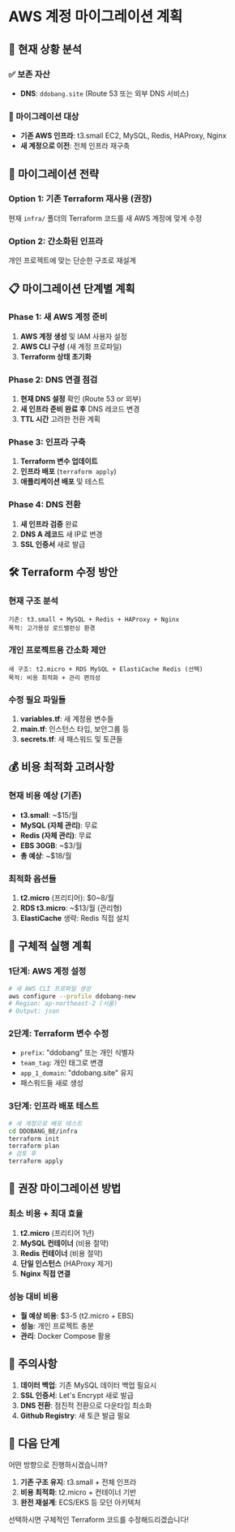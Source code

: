# AWS 계정 마이그레이션 계획

## 🎯 현재 상황 분석

### ✅ 보존 자산
- **DNS**: `ddobang.site` (Route 53 또는 외부 DNS 서비스)

### 🔄 마이그레이션 대상
- **기존 AWS 인프라**: t3.small EC2, MySQL, Redis, HAProxy, Nginx
- **새 계정으로 이전**: 전체 인프라 재구축

## 🚀 마이그레이션 전략

### Option 1: 기존 Terraform 재사용 (권장)
현재 `infra/` 폴더의 Terraform 코드를 새 AWS 계정에 맞게 수정

### Option 2: 간소화된 인프라
개인 프로젝트에 맞는 단순한 구조로 재설계

## 📋 마이그레이션 단계별 계획

### Phase 1: 새 AWS 계정 준비
1. **AWS 계정 생성** 및 IAM 사용자 설정
2. **AWS CLI 구성** (새 계정 프로파일)
3. **Terraform 상태 초기화**

### Phase 2: DNS 연결 점검
1. **현재 DNS 설정** 확인 (Route 53 or 외부)
2. **새 인프라 준비 완료 후** DNS 레코드 변경
3. **TTL 시간** 고려한 전환 계획

### Phase 3: 인프라 구축
1. **Terraform 변수 업데이트**
2. **인프라 배포** (`terraform apply`)
3. **애플리케이션 배포** 및 테스트

### Phase 4: DNS 전환
1. **새 인프라 검증** 완료
2. **DNS A 레코드** 새 IP로 변경
3. **SSL 인증서** 새로 발급

## 🛠️ Terraform 수정 방안

### 현재 구조 분석
```
기존: t3.small + MySQL + Redis + HAProxy + Nginx
목적: 고가용성 로드밸런싱 환경
```

### 개인 프로젝트용 간소화 제안
```
새 구조: t2.micro + RDS MySQL + ElastiCache Redis (선택)
목적: 비용 최적화 + 관리 편의성
```

### 수정 필요 파일들
1. **variables.tf**: 새 계정용 변수들
2. **main.tf**: 인스턴스 타입, 보안그룹 등
3. **secrets.tf**: 새 패스워드 및 토큰들

## 💰 비용 최적화 고려사항

### 현재 비용 예상 (기존)
- **t3.small**: ~$15/월
- **MySQL (자체 관리)**: 무료
- **Redis (자체 관리)**: 무료
- **EBS 30GB**: ~$3/월
- **총 예상**: ~$18/월

### 최적화 옵션들
1. **t2.micro** (프리티어): $0~8/월
2. **RDS t3.micro**: ~$13/월 (관리형)
3. **ElastiCache** 생략: Redis 직접 설치

## 🔧 구체적 실행 계획

### 1단계: AWS 계정 설정
```bash
# 새 AWS CLI 프로파일 생성
aws configure --profile ddobang-new
# Region: ap-northeast-2 (서울)
# Output: json
```

### 2단계: Terraform 변수 수정
- `prefix`: "ddobang" 또는 개인 식별자
- `team_tag`: 개인 태그로 변경
- `app_1_domain`: "ddobang.site" 유지
- 패스워드들 새로 생성

### 3단계: 인프라 배포 테스트
```bash
# 새 계정으로 배포 테스트
cd DDOBANG_BE/infra
terraform init
terraform plan
# 검토 후
terraform apply
```

## 🎯 권장 마이그레이션 방법

### 최소 비용 + 최대 효율
1. **t2.micro** (프리티어 1년) 
2. **MySQL 컨테이너** (비용 절약)
3. **Redis 컨테이너** (비용 절약)
4. **단일 인스턴스** (HAProxy 제거)
5. **Nginx 직접 연결**

### 성능 대비 비용
- **월 예상 비용**: $3-5 (t2.micro + EBS)
- **성능**: 개인 프로젝트 충분
- **관리**: Docker Compose 활용

## 🚨 주의사항

1. **데이터 백업**: 기존 MySQL 데이터 백업 필요시
2. **SSL 인증서**: Let's Encrypt 새로 발급
3. **DNS 전환**: 점진적 전환으로 다운타임 최소화
4. **Github Registry**: 새 토큰 발급 필요

## 📝 다음 단계

어떤 방향으로 진행하시겠습니까?

1. **기존 구조 유지**: t3.small + 전체 인프라
2. **비용 최적화**: t2.micro + 컨테이너 기반
3. **완전 재설계**: ECS/EKS 등 모던 아키텍처

선택하시면 구체적인 Terraform 코드를 수정해드리겠습니다!
